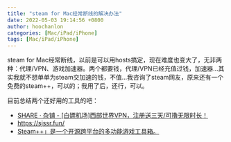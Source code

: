 ```yaml
---
title: "steam for Mac经常断线的解决办法"
date: 2022-05-03 19:14:56 +0800
author: hoochanlon
categories: [Mac/iPad/iPhone]
tags: [Mac/iPad/iPhone]
---
```


steam for Mac经常断线，以前是可以用hosts搞定，现在难度也变大了，无非两种：代理/VPN、游戏加速器。两个都要钱，代理/VPN已经充值过钱，加速器...其实我就不想单单为steam交加速的钱，不值...我咨询了steam网友，原来还有一个免费的steam++，可以的；我用了后，还行，可以。

目前总结两个还好用的工具的吧：

* [SHARE · 杂铺 - [白嫖机场]西部世界VPN，注册送三天/可撸无限时长！](https://sh.tmioe.com/175.html)
* https://sjssr.fun/
* [Steam++」是一个开源跨平台的多功能游戏工具箱。](https://steampp.net/)